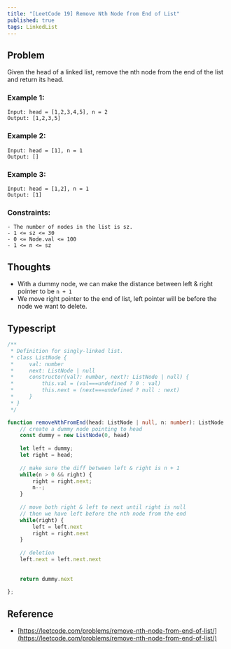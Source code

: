 ```yaml
---
title: "[LeetCode 19] Remove Nth Node from End of List"
published: true
tags: LinkedList
---
```


## Problem

Given the head of a linked list, remove the nth node from the end of the list and return its head.

### Example 1:

```
Input: head = [1,2,3,4,5], n = 2
Output: [1,2,3,5]
```

### Example 2:

```
Input: head = [1], n = 1
Output: []
```

### Example 3:

```
Input: head = [1,2], n = 1
Output: [1]
```

### Constraints:

```
- The number of nodes in the list is sz.
- 1 <= sz <= 30
- 0 <= Node.val <= 100
- 1 <= n <= sz
```

## Thoughts

- With a dummy node, we can make the distance between left & right pointer to
  be `n + 1`
- We move right pointer to the end of list, left pointer will be before the
  node we want to delete.

## Typescript

```typescript
/**
 * Definition for singly-linked list.
 * class ListNode {
 *     val: number
 *     next: ListNode | null
 *     constructor(val?: number, next?: ListNode | null) {
 *         this.val = (val===undefined ? 0 : val)
 *         this.next = (next===undefined ? null : next)
 *     }
 * }
 */

function removeNthFromEnd(head: ListNode | null, n: number): ListNode | null {
    // create a dummy node pointing to head
    const dummy = new ListNode(0, head)
    
    let left = dummy;
    let right = head;
    
    // make sure the diff between left & right is n + 1
    while(n > 0 && right) {
        right = right.next;
        n--;
    }
    
    // move both right & left to next until right is null
    // then we have left before the nth node from the end
    while(right) {
        left = left.next
        right = right.next
    }
    
    // deletion
    left.next = left.next.next
    
    
    return dummy.next
    
};
```

## Reference

- [https://leetcode.com/problems/remove-nth-node-from-end-of-list/](https://leetcode.com/problems/remove-nth-node-from-end-of-list/)